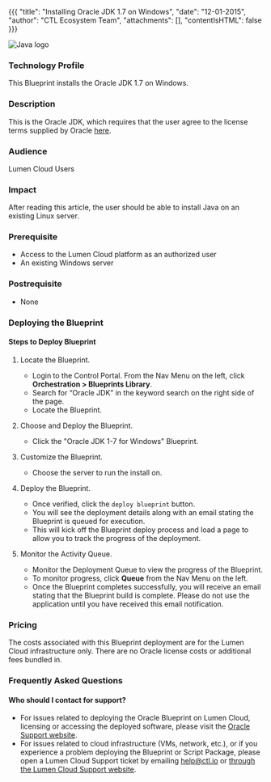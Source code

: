 
{{{
  "title": "Installing Oracle JDK 1.7 on Windows",
  "date": "12-01-2015",
  "author": "CTL Ecosystem Team",
  "attachments": [],
  "contentIsHTML": false
}}}

![Java logo](../../images/Java_image.png)

### Technology Profile
This Blueprint installs the Oracle JDK 1.7 on Windows.

### Description
This is the Oracle JDK, which requires that the user agree to the license terms supplied by Oracle [here](http://www.oracle.com/technetwork/java/javase/downloads/index.html).

### Audience
Lumen Cloud Users

### Impact
After reading this article, the user should be able to install Java on an existing Linux server.

### Prerequisite
* Access to the Lumen Cloud platform as an authorized user
* An existing Windows server

### Postrequisite
* None

### Deploying the <name of the Blueprint> Blueprint

#### Steps to Deploy Blueprint
1. Locate the Blueprint.
   * Login to the Control Portal. From the Nav Menu on the left, click **Orchestration > Blueprints Library**.
   * Search for “Oracle JDK” in the keyword search on the right side of the page.
   * Locate the Blueprint.

2. Choose and Deploy the Blueprint.
   * Click the "Oracle JDK 1-7 for Windows" Blueprint.

3. Customize the Blueprint.
   * Choose the server to run the install on.

5. Deploy the Blueprint.
   * Once verified, click the `deploy blueprint` button.
   * You will see the deployment details along with an email stating the Blueprint is queued for execution.
   * This will kick off the Blueprint deploy process and load a page to allow you to track the progress of the deployment.

6. Monitor the Activity Queue.
   * Monitor the Deployment Queue to view the progress of the Blueprint.
   * To monitor progress, click **Queue** from the Nav Menu on the left.
   * Once the Blueprint completes successfully, you will receive an email stating that the Blueprint build is complete. Please do not use the application until you have received this email notification.

### Pricing
The costs associated with this Blueprint deployment are for the Lumen Cloud infrastructure only. There are no Oracle license costs or additional fees bundled in.

### Frequently Asked Questions

#### Who should I contact for support?
* For issues related to deploying the Oracle Blueprint on Lumen Cloud, licensing or accessing the deployed software, please visit the [Oracle Support website](http://www.oracle.com/technetwork/java/javase/documentation/index.html).
* For issues related to cloud infrastructure (VMs, network, etc.), or if you experience a problem deploying the Blueprint or Script Package, please open a Lumen Cloud Support ticket by emailing [help@ctl.io](mailto:help@ctl.io) or [through the Lumen Cloud Support website](https://t3n.zendesk.com/tickets/new).
